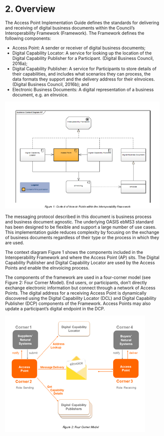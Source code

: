 # 2. Overview

The Access Point Implementation Guide defines the standards for delivering and receiving of digital business documents within the Council’s Interoperability Framework (Framework). The Framework defines the following components: 

 - Access Point: A sender or receiver of digital business documents; 
 - Digital Capability Locator: A service for looking up the location of the Digital Capability Publisher for a Participant. (Digital Business Council, 2016a); 
 - Digital Capability Publisher: A service for Participants to store details of their capabilities, and includes what scenarios they can process, the data formats they support and the delivery address for their eInvoices. (Digital Business Council, 2016b); and 
 - Electronic Business Documents: A digital representation of a business document, e.g. an eInvoice. 

![Accesspoint-logo](/images/Accesspoint-diagram.PNG)

The messaging protocol described in this document is business process and business document agnostic. The underlying OASIS ebMS3 standard has been designed to be flexible and support a large number of use cases. This implementation guide reduces complexity by focusing on the exchange of business documents regardless of their type or the process in which they are used. 

The context diagram Figure 1 shows the components included in the Interoperability Framework and where the Access Point (AP) sits. The Digital Capability Publisher and Digital Capability Locator are used by the Access Points and enable the eInvoicing process. 

The components of the framework are used in a four-corner model (see Figure 2: Four Corner Model). End users, or participants, don’t directly exchange electronic information but connect through a network of Access Points. The digital address for a receiving Access Point is dynamically discovered using the Digital Capability Locator (DCL) and Digital Capability Publisher (DCP) components of the Framework. Access Points may also update a participant’s digital endpoint in the DCP. 
 
 ![Fourcornermodel-logo](/images/Fourcorner-model.PNG)
